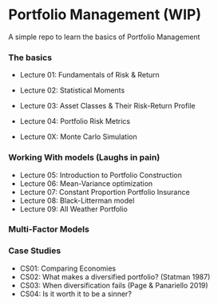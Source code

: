 # Portfolio Management (WIP)
A simple repo to learn the basics of Portfolio Management

### The basics 
- Lecture 01: Fundamentals of Risk & Return
- Lecture 02: Statistical Moments 
- Lecture 03: Asset Classes & Their Risk-Return Profile
- Lecture 04: Portfolio Risk Metrics

- Lecture 0X: Monte Carlo Simulation 

### Working With models (Laughs in pain) 
- Lecture 05: Introduction to Portfolio Construction
- Lecture 06: Mean-Variance optimization
- Lecture 07: Constant Proportion Portfolio Insurance 
- Lecture 08: Black-Litterman model 
- Lecture 09: All Weather Portfolio

### Multi-Factor Models


### Case Studies 
- CS01: Comparing Economies
- CS02: What makes a diversified portfolio? (Statman 1987)
- CS03: When diversification fails (Page & Panariello 2019)
- CS04: Is it worth it to be a sinner? 


